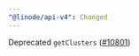 ```yaml
---
"@linode/api-v4": Changed
---
```


Deprecated `getClusters` ([#10801](https://github.com/linode/manager/pull/10801))
